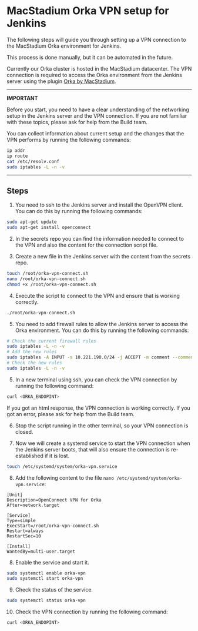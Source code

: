 # MacStadium Orka VPN setup for Jenkins


The following steps will guide you through setting up a VPN connection to the MacStadium Orka environment for Jenkins.

This process is done manually, but it can be automated in the future.

Currently our Orka cluster is hosted in the MacStadium datacenter. The VPN connection is required to access the Orka environment from the Jenkins server using the plugin [Orka by MacStadium](https://plugins.jenkins.io/macstadium-orka/).


---

**IMPORTANT**

Before you start, you need to have a clear understanding of the networking setup in the Jenkins server and the VPN connection. If you are not familiar with these topics, please ask for help from the Build team.

You can collect information about current setup and the changes that the VPN performs by running the following commands:

```bash
ip addr
ip route
cat /etc/resolv.conf
sudo iptables -L -n -v
```

---

## Steps

1. You need to ssh to the Jenkins server and install the OpenVPN client. You can do this by running the following commands:

```bash
sudo apt-get update
sudo apt-get install openconnect
```

2. In the secrets repo you can find the information needed to connect to the VPN and also the content for the connection script file.

3. Create a new file in the Jenkins server with the content from the secrets repo. 

```bash
touch /root/orka-vpn-connect.sh
nano /root/orka-vpn-connect.sh
chmod +x /root/orka-vpn-connect.sh
```

4. Execute the script to connect to the VPN and ensure that is working correctly.

```bash
./root/orka-vpn-connect.sh
```

5. You need to add firewall rules to allow the Jenkins server to access the Orka environment. You can do this by running the following commands:

```bash
# Check the current firewall rules
sudo iptables -L -n -v 
# Add the new rules
sudo iptables -A INPUT -s 10.221.190.0/24 -j ACCEPT -m comment --comment "Orka MacOS VPN"
# Check the new rules
sudo iptables -L -n -v
```


5. In a new terminal using ssh, you can check the VPN connection by running the following command:

```bash
curl <ORKA_ENDOPINT>
```

If you got an html response, the VPN connection is working correctly. If you got an error, please ask for help from the Build team.

6. Stop the script running in the other terminal, so your VPN connection is closed.

7. Now we will create a systemd service to start the VPN connection when the Jenkins server boots, that will also ensure the connection is re-established if it is lost.

```bash
touch /etc/systemd/system/orka-vpn.service
```

8. Add the following content to the file `nano /etc/systemd/system/orka-vpn.service`:

```
[Unit]
Description=OpenConnect VPN for Orka
After=network.target

[Service]
Type=simple
ExecStart=/root/orka-vpn-connect.sh
Restart=always
RestartSec=10

[Install]
WantedBy=multi-user.target
```

8. Enable the service and start it.

```bash
sudo systemctl enable orka-vpn
sudo systemctl start orka-vpn
```

9. Check the status of the service.

```bash
sudo systemctl status orka-vpn
```

10. Check the VPN connection by running the following command:

```bash
curl <ORKA_ENDOPINT>
```